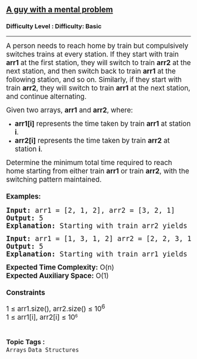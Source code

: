 <h2><a href="https://www.geeksforgeeks.org/problems/a-guy-with-a-mental-problem1604/1?page=2&difficulty=Basic&status=unsolved,attempted&sortBy=accuracy">A guy with a mental problem</a></h2><h3>Difficulty Level : Difficulty: Basic</h3><hr><div class="problems_problem_content__Xm_eO"><p><span style="font-size: 14pt;">A person needs to reach home by train but compulsively switches trains at every station. If they start with train <strong>arr1</strong> at the first station, they will switch to train <strong>arr2</strong> at the next station, and then switch back to train <strong>arr1</strong> at the following station, and so on. Similarly, if they start with train <strong>arr2</strong>, they will switch to train <strong>arr1</strong> at the next station, and continue alternating.</span></p>
<p><span style="font-size: 14pt;">Given two arrays, <strong>arr1</strong> and <strong>arr2</strong>, where:</span></p>
<ul>
<li><span style="font-size: 14pt;"><strong>arr1[i]</strong> represents the time taken by train <strong>arr1</strong> at station <strong>i</strong>.</span></li>
<li><span style="font-size: 14pt;"><strong>arr2[i]</strong> represents the time taken by train <strong>arr2</strong> at station <strong>i</strong>.</span></li>
</ul>
<p><span style="font-size: 14pt;">Determine the minimum total time required to reach home starting from either train <strong>arr1</strong> or train <strong>arr2</strong>, with the switching pattern maintained.</span></p>
<h3><span style="font-size: 14pt;">Examples:</span></h3>
<pre><span style="font-size: 14pt;"><strong>Input:</strong> arr1 = [2, 1, 2], arr2 = [3, 2, 1]</span><br><span style="font-size: 14pt;"><strong>Output:</strong> 5</span><br><span style="font-size: 14pt;"><strong>Explanation:</strong> Starting with train arr2 yields the minimum total time of 5.</span></pre>
<pre><span style="font-size: 14pt;"><strong>Input:</strong> arr1 = [1, 3, 1, 2] arr2 = [2, 2, 3, 1]</span><br><span style="font-size: 14pt;"><strong>Output:</strong> 5</span><br><span style="font-size: 14pt;"><strong>Explanation:</strong> Starting with train arr1 yields the minimum total time of 5.</span></pre>
<p><span style="font-size: 14pt;"><strong>Expected Time Complexity</strong><strong>:</strong> O(n)<br><strong>Expected Auxiliary Space:</strong> O(1)</span></p>
<h3><span style="font-size: 14pt;">Constraints</span></h3>
<p><span style="font-size: 14pt;">1 ≤ arr1.size(), arr2.size() ≤ 10<sup>6</sup><br>1 ≤&nbsp;arr1[i],&nbsp;arr2[i]&nbsp;≤&nbsp;</span><span style="font-size: 18.6667px;">10</span><sup>6</sup></p></div><br><p><span style=font-size:18px><strong>Topic Tags : </strong><br><code>Arrays</code>&nbsp;<code>Data Structures</code>&nbsp;